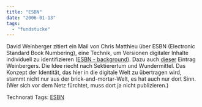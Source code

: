 ```yaml
---
title: "ESBN"
date: "2006-01-13"
tags: 
  - "fundstucke"
---
```


David Weinberger zitiert ein Mail von Chris Matthieu über ESBN (Electronic Standard Book Numbering), eine Technik, um Versionen digitaler Inhalte individuell zu identifizieren ([ESBN - background](http://www.hyperorg.com/blogger/mtarchive/esbn_background.html)). Dazu auch [dieser](http://www.hyperorg.com/blogger/mtarchive/esbns.html) Eintrag Weinbergers. Die Idee riecht nach Sektierertum und Wundermittel. Das Konzept der Identität, das hier in die digitale Welt zu übertragen wird, stammt nicht nur aus der brick-and-mortar\-Welt, es hat auch nur dort Sinn. (Wer sich vor dem Netz fürchtet, muss dort ja nicht publizieren.)

Technorati Tags: [ESBN](http://www.technorati.com/tag/ESBN)
